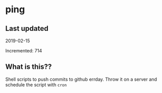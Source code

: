 # ping

## Last updated
2019-02-15

Incremented: 714

## What is this??
Shell scripts to push commits to github errday. Throw it on a server and schedule the script with `cron`
